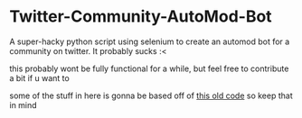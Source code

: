 # Twitter-Community-AutoMod-Bot
A super-hacky python script using selenium to create an automod bot for a community on twitter. It probably sucks :&lt;

this probably wont be fully functional for a while, but feel free to contribute a bit if u want to

some of the stuff in here is gonna be based off of [this old code](https://github.com/eepyfemboi/random-scripts-i-made-for-extremely-specific-use-cases-that-you-will-probably-never-encounter/blob/main/twitter_retrieve_community_posts_api_parser_thingie_CLEAN%20-%20Copy.py) so keep that in mind
